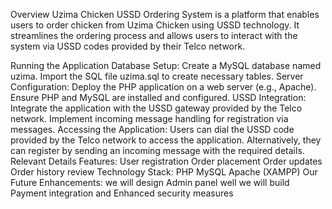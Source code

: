 Overview Uzima Chicken USSD Ordering System is a platform that enables users to order chicken from Uzima Chicken using USSD technology. It streamlines the ordering process and allows users to interact with the system via USSD codes provided by their Telco network.

Running the Application Database Setup: Create a MySQL database named uzima. Import the SQL file uzima.sql to create necessary tables. Server Configuration: Deploy the PHP application on a web server (e.g., Apache). Ensure PHP and MySQL are installed and configured. USSD Integration: Integrate the application with the USSD gateway provided by the Telco network. Implement incoming message handling for registration via messages. Accessing the Application: Users can dial the USSD code provided by the Telco network to access the application. Alternatively, they can register by sending an incoming message with the required details. Relevant Details Features: User registration Order placement Order updates Order history review Technology Stack: PHP MySQL Apache (XAMPP) Our Future Enhancements: we will design Admin panel well we will build Payment integration and Enhanced security measures
